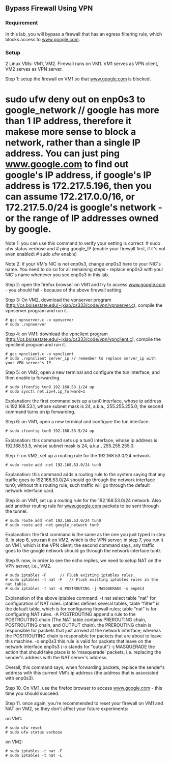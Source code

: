 ## Bypass Firewall Using VPN

### Requirement

In this lab, you will bypass a firewall that has an egress filtering rule, which blocks access to www.google.com.

### Setup

2 Linux VMs: VM1, VM2. Firewall runs on VM1. VM1 serves as VPN client, VM2 serves as VPN server.

Step 1: setup the firewall on VM1 so that www.google.com is blocked.

# sudo ufw deny out on enp0s3 to google_network // google has more than 1 IP address, therefore it makese more sense to block a network, rather than a single IP address. You can just ping www.google.com to find out google's IP address, if google's IP address is 172.217.5.196, then you can assume 172.217.0.0/16, or 172.217.5.0/24 is google's network - or the range of IP addresses owned by google.

Note 1: you can use this command to verify your setting is correct: # sudo ufw status verbose and # ping google_IP (enable your firewall first, if it's not even enabled: # sudo ufw enable)

Note 2. if your VM's NIC is not enp0s3, change enp0s3 here to your NIC's name. You need to do so for all remaining steps - replace enp0s3 with your NIC's name whenever you see enp0s3 in this lab.

Step 2: open the firefox browser on VM1 and try to access www.google.com - you should fail - because of the above firewall setting.

Step 3: On VM2, download the vpnserver program (http://cs.boisestate.edu/~jxiao/cs333/code/vpn/vpnserver.c), compile the vpnserver program and run it.

```console
# gcc vpnserver.c -o vpnserver
# sudo ./vpnserver
```

Step 4: on VM1: download the vpnclient program (http://cs.boisestate.edu/~jxiao/cs333/code/vpn/vpnclient.c), compile the vpnclient program and run it.

```console
# gcc vpnclient.c -o vpnclient
# sudo ./vpnclient server_ip // remember to replace server_ip with your VPN server's IP.
```

Step 5: on VM2, open a new terminal and configure the tun interface; and then enable ip forwarding.

```console
# sudo ifconfig tun0 192.168.53.1/24 up
# sudo sysctl net.ipv4.ip_forward=1
```

Explanation: the first command sets up a tun0 interface, whose ip address is 192.168.53.1, whose subnet mask is 24, a.k.a., 255.255.255.0; the second command turns on ip forwarding.

Step 6: on VM1, open a new terminal and configure the tun interface.

```console
# sudo ifconfig tun0 192.168.53.5/24 up
```

Explanation: this command sets up a tun0 interface, whose ip address is 192.168.53.5, whose subnet mask is 24, a.k.a., 255.255.255.0.

Step 7: on VM2, set up a routing rule for the 192.168.53.0/24 network.

```console
# sudo route add -net 192.168.53.0/24 tun0
```

Explanation: this command adds a routing rule to the system saying that any traffic goes to 192.168.53.0/24 should go through the network interface tun0; without this routing rule, such traffic will go through the default network interface card.

Step 8: on VM1, set up a routing rule for the 192.168.53.0/24 network. Also add another routing rule for www.google.com packets to be sent through the tunnel.

```console
# sudo route add -net 192.168.53.0/24 tun0
# sudo route add -net google_network tun0
```

Explanation: the first command is the same as the one you just typed in step 6. In step 6, you ran it on VM2, which is the VPN server; in step 7, you run it on VM1, which is the VPN client; the second command says, any traffic goes to the google network should go through the network interface tun0.

Step 9. now, in order to see the echo replies, we need to setup NAT on the VPN server, i.e., VM2.

```console
# sudo iptables -F		// Flush existing iptables rules.
# sudo iptables -t nat -F	// Flush existing iptables rules in the nat table.
# sudo iptables -t nat -A POSTROUTING -j MASQUERADE -o enp0s3 
```

Explanation of the above iptables command:
-t nat	 	select table "nat" for configuration of NAT rules. iptables defines several tables, table "filter" is the default table, which is for configuring firewall rules; table "nat" is for configuring NAT rules.
-A POSTROUTING	append a rule to the POSTROUTING chain (The NAT table contains PREROUTING chain, POSTROUTING chain, and OUTPUT chain). the PREROUTING chain is responsible for packets that just arrived at the network interface; whereas the POSTROUTING chain is responsible for packets that are about to leave this machine.
-o enp0s3	this rule is valid for packets that leave on the network interface enp0s3 (-o stands for "output")
-j MASQUERADE	the action that should take place is to 'masquerade' packets, i.e. replacing the sender's address with the NAT server's address.

Overall, this command says, when forwarding packets, replace the sender's address with this current VM's ip address (the address that is associated with enp0s3).

Step 10. On VM1, use the firefox browser to access www.google.com - this time you should succeed.

Step 11. once again, you're recommended to reset your firewall on VM1 and NAT on VM2, so they don't affect your future experiments:

on VM1:
```console
# sudo ufw reset
# sudo ufw status verbose
```

on VM2:
```console
# sudo iptables -t nat -F
# sudo iptables -t nat -L
```
